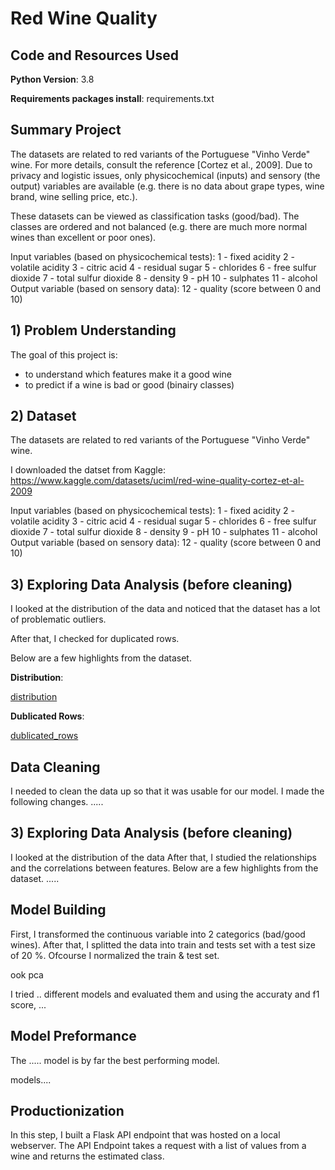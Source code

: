 # Red Wine Quality 



## Code and Resources Used 
**Python Version**: 3.8

**Requirements packages install**: requirements.txt

## Summary Project
The datasets are related to red variants of the Portuguese "Vinho Verde" wine. For more details, consult the reference [Cortez et al., 2009]. Due to privacy and logistic issues, only physicochemical (inputs) and sensory (the output) variables are available (e.g. there is no data about grape types, wine brand, wine selling price, etc.).

These datasets can be viewed as classification tasks (good/bad). The classes are ordered and not balanced (e.g. there are much more normal wines than excellent or poor ones).

Input variables (based on physicochemical tests): 1 - fixed acidity 2 - volatile acidity 3 - citric acid 4 - residual sugar 5 - chlorides 6 - free sulfur dioxide 7 - total sulfur dioxide 8 - density 9 - pH 10 - sulphates 11 - alcohol Output variable (based on sensory data): 12 - quality (score between 0 and 10)

## 1) Problem Understanding
The goal of this project is:
  - to understand which features make it a good wine
  - to predict if a wine is bad or good (binairy classes)

## 2) Dataset

The datasets are related to red variants of the Portuguese "Vinho Verde" wine.

I downloaded the datset from Kaggle: https://www.kaggle.com/datasets/uciml/red-wine-quality-cortez-et-al-2009

Input variables (based on physicochemical tests): 1 - fixed acidity 2 - volatile acidity 3 - citric acid 4 - residual sugar 5 - chlorides 6 - free sulfur dioxide 7 - total sulfur dioxide 8 - density 9 - pH 10 - sulphates 11 - alcohol Output variable (based on sensory data): 12 - quality (score between 0 and 10)


## 3) Exploring Data Analysis (before cleaning)
I looked at the distribution of the data and noticed that the dataset has a lot of problematic outliers.

After that, I checked for duplicated rows.

Below are a few highlights from the dataset. 


**Distribution**: 




[distribution](https://user-images.githubusercontent.com/43603147/228236149-a211f1cc-e800-4b31-979d-37f759190b18.PNG)




**Dublicated Rows**:



[dublicated_rows](https://user-images.githubusercontent.com/43603147/228237162-91c5d576-af19-44b6-bfa6-00363297b7ae.PNG)


## Data Cleaning
I needed to clean the data up so that it was usable for our model. I made the following changes.
.....

## 3) Exploring Data Analysis (before cleaning)
I looked at the distribution of the data 
After that, I studied the relationships and the correlations between features. 
Below are a few highlights from the dataset. 
.....

## Model Building
First, I transformed the continuous variable into 2 categorics (bad/good wines). After that, I splitted the data into train and tests set with a test size of 20 %.
Ofcourse I normalized the train & test set. 

ook pca 

I tried .. different models and evaluated them and using the accuraty and f1 score, ...


## Model Preformance
The ..... model is by far the best performing model. 

models....

## Productionization
In this step, I built a Flask API endpoint that was hosted on a local webserver. 
The API Endpoint takes a request with a list of values from a wine and returns the estimated  class.

